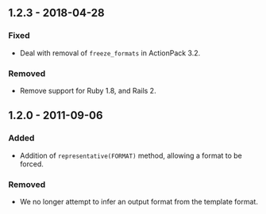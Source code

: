## 1.2.3 - 2018-04-28

### Fixed
- Deal with removal of `freeze_formats` in ActionPack 3.2.

### Removed
- Remove support for Ruby 1.8, and Rails 2.

## 1.2.0 - 2011-09-06

### Added
- Addition of `representative(FORMAT)` method, allowing a format to be forced.

### Removed
- We no longer attempt to infer an output format from the template format.
